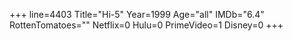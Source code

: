 +++
line=4403
Title="Hi-5"
Year=1999
Age="all"
IMDb="6.4"
RottenTomatoes=""
Netflix=0
Hulu=0
PrimeVideo=1
Disney=0
+++

